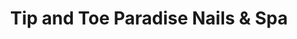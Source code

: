 ---
title: "Tip and Toe Paradise Nails & Spa"
url: /maple-valley/tip-and-toe-paradise-nails-und-spa/
shop: Kosmetik
---